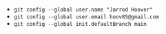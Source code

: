 - `git config --global user.name "Jarrod Hoover"`
- `git config --global user.email hoov85@gmail.com`
- `git config --global init.defaultBranch main`
